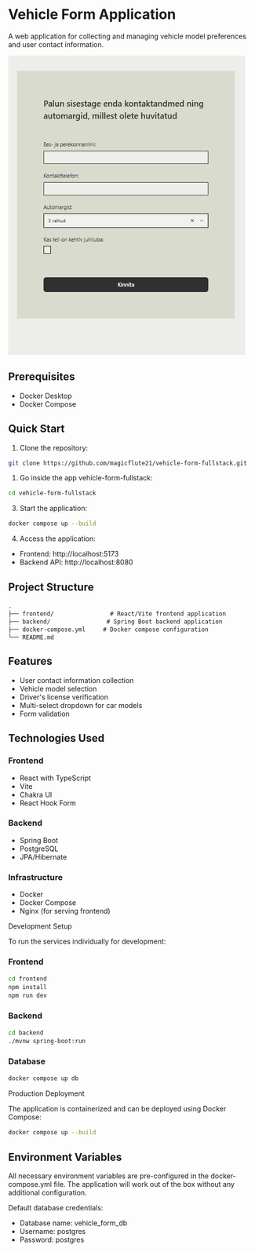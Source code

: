 # Vehicle Form Application

A web application for collecting and managing vehicle model preferences and user contact information.

![image](project_screenshot.png)

## Prerequisites

- Docker Desktop
- Docker Compose

## Quick Start

1. Clone the repository:
```bash
git clone https://github.com/magicflute21/vehicle-form-fullstack.git
```

1. Go inside the app vehicle-form-fullstack:
```bash
cd vehicle-form-fullstack
```

3. Start the application:
```bash
docker compose up --build
```

4. Access the application:
- Frontend: http://localhost:5173
- Backend API: http://localhost:8080

## Project Structure

```
.
├── frontend/                # React/Vite frontend application
├── backend/                # Spring Boot backend application
├── docker-compose.yml     # Docker compose configuration
└── README.md
```

## Features

- User contact information collection
- Vehicle model selection
- Driver's license verification
- Multi-select dropdown for car models
- Form validation

## Technologies Used

### Frontend
- React with TypeScript
- Vite
- Chakra UI
- React Hook Form

### Backend
- Spring Boot
- PostgreSQL
- JPA/Hibernate

### Infrastructure
- Docker
- Docker Compose
- Nginx (for serving frontend)

Development Setup

To run the services individually for development:

### Frontend
```bash
cd frontend
npm install
npm run dev
```

### Backend
```bash
cd backend
./mvnw spring-boot:run
```

### Database
```bash
docker compose up db
```

Production Deployment

The application is containerized and can be deployed using Docker Compose:

```bash
docker compose up --build
```


## Environment Variables

All necessary environment variables are pre-configured in the docker-compose.yml file. The application will work out of the box without any additional configuration.

Default database credentials:
- Database name: vehicle_form_db
- Username: postgres
- Password: postgres